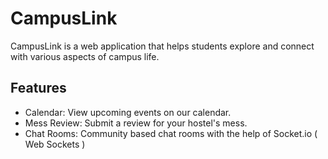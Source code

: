 # CampusLink

CampusLink is a web application that helps students explore and connect with various aspects of campus life.

## Features
- Calendar: View upcoming events on our calendar.
- Mess Review: Submit a review for your hostel's mess.
- Chat Rooms: Community based chat rooms with the help of Socket.io ( Web Sockets )
